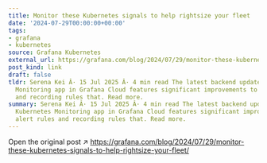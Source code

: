 ```yaml
---
title: Monitor these Kubernetes signals to help rightsize your fleet
date: '2024-07-29T00:00:00+00:00'
tags:
- grafana
- kubernetes
source: Grafana Kubernetes
external_url: https://grafana.com/blog/2024/07/29/monitor-these-kubernetes-signals-to-help-rightsize-your-fleet/
post_kind: link
draft: false
tldr: Serena Kei Â· 15 Jul 2025 Â· 4 min read The latest backend update to our Kubernetes
  Monitoring app in Grafana Cloud features significant improvements to alert rules
  and recording rules that. Read more.
summary: Serena Kei Â· 15 Jul 2025 Â· 4 min read The latest backend update to our
  Kubernetes Monitoring app in Grafana Cloud features significant improvements to
  alert rules and recording rules that. Read more.
---
```

Open the original post ↗ https://grafana.com/blog/2024/07/29/monitor-these-kubernetes-signals-to-help-rightsize-your-fleet/

